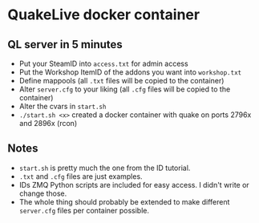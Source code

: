 # QuakeLive docker container

## QL server in 5 minutes
* Put your SteamID into `access.txt` for admin access
* Put the Workshop ItemID of the addons you want into `workshop.txt`
* Define mappools (all `.txt` files will be copied to the container)
* Alter `server.cfg` to your liking (all `.cfg` files will be copied to the container)
* Alter the cvars in `start.sh`
* `./start.sh <x>` created a docker container with quake on ports 2796x and 2896x (rcon)

## Notes
* `start.sh` is pretty much the one from the ID tutorial.
* `.txt` and `.cfg` files are just examples.
* IDs ZMQ Python scripts are included for easy access. I didn't write or change those.
* The whole thing should probably be extended to make different `server.cfg` files per container possible.

